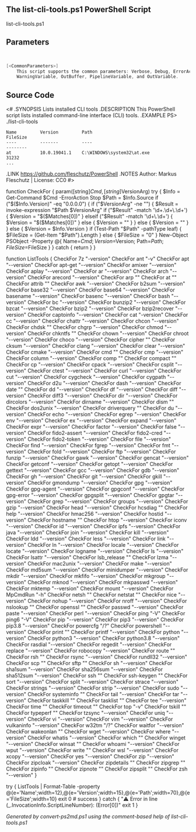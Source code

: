 ## The list-cli-tools.ps1 PowerShell Script

list-cli-tools.ps1 


## Parameters
```powershell


[<CommonParameters>]
    This script supports the common parameters: Verbose, Debug, ErrorAction, ErrorVariable, WarningAction, 
    WarningVariable, OutBuffer, PipelineVariable, and OutVariable.
```

## Source Code
<#
.SYNOPSIS
	Lists installed CLI tools
.DESCRIPTION
	This PowerShell script lists installed command-line interface (CLI) tools.
.EXAMPLE
	PS> ./list-cli-tools

	Name         Version         Path                                          FileSize
	----         -------         ----                                          --------
	at           10.0.19041.1    C:\WINDOWS\system32\at.exe                    31232
	...
.LINK
	https://github.com/fleschutz/PowerShell
.NOTES
	Author: Markus Fleschutz | License: CC0
#>

function CheckFor { param([string]$Cmd, [string]$VersionArg)
	try {
		$Info = Get-Command $Cmd -ErrorAction Stop
		$Path = $Info.Source
		if ("$($Info.Version)" -eq "0.0.0.0") {
			if ("$VersionArg" -ne "") {
				$Result = invoke-expression "$Path $VersionArg"
				if ("$Result" -match '\d+.\d+\.\d+') {
					$Version = "$($Matches[0])"
				} elseif ("$Result" -match '\d+\.\d+') {
					$Version = "$($Matches[0])"
				} else {
					$Version = ""
				}
			} else {
				$Version = ""
			}
		} else {
			$Version = $Info.Version
		}
		if (Test-Path "$Path" -pathType leaf) {
			$FileSize = (Get-Item "$Path").Length
		} else {
			$FileSize = "0"
		}
		New-Object PSObject -Property @{ Name=$Cmd; Version=$Version; Path=$Path; FileSize=$FileSize }
	} catch {
		return
	}
}

function ListTools { 
	CheckFor 7z	"-version"
	CheckFor ant	"-v"
	CheckFor apt	"--version"
	CheckFor apt-get "--version"
	CheckFor amixer	"--version"
	CheckFor aplay	"--version"
	CheckFor ar	"--version"
	CheckFor arch	"--version"
	CheckFor arecord "--version"
	CheckFor arp    ""
	CheckFor at	""
	CheckFor attrib	""
	CheckFor awk	"--version"
	CheckFor b2sum	"--version"
	CheckFor base32	"--version"
	CheckFor base64	"--version"
	CheckFor basename "--version"
	CheckFor basenc	"--version"
	CheckFor bash	"--version"
	CheckFor bc		"--version"
	CheckFor bunzip2	"--version"
	CheckFor bzcat	"--version"
	CheckFor bzip2	"--version"
	CheckFor bzip2recover "--version"
	CheckFor captoinfo "--version"
	CheckFor cat	"-version"
	CheckFor cc		"--version"
	CheckFor chattr	"--version"
	CheckFor chcon	"--version"
	CheckFor chdsk	""
	CheckFor chgrp	"--version"
	CheckFor chmod	"--version"
	CheckFor chkntfs ""
	CheckFor chown	"--version"
	CheckFor chroot	"--version"
	CheckFor choco  "--version"
	CheckFor cipher ""
	CheckFor cksum	"--version"
	CheckFor clang	"--version"
	CheckFor clear	"--version"
	CheckFor cmake	"--version"
	CheckFor cmd	""
	CheckFor cmp	"--version"
	CheckFor column	"--version"
	CheckFor comp	""
	CheckFor compact ""
	CheckFor cp		"--version"
	CheckFor cpack	"--version"
	CheckFor csplit	"--version"
	CheckFor ctest	"--version"
	CheckFor curl	"--version"
	CheckFor cut	"--version"
	CheckFor cygcheck	"--version"
	CheckFor cygpath	"--version"
	CheckFor d2u	"--version"
	CheckFor dash	"--version"
	CheckFor date	""
	CheckFor dd		"--version"
	CheckFor df		"--version"
	CheckFor diff	"--version"
	CheckFor diff3	"--version"
	CheckFor dir	"--version"
	CheckFor dircolors "--version"
	CheckFor dirname	"--version"
	CheckFor dism	""
	CheckFor dos2unix	"--version"
	CheckFor driverquery ""
	CheckFor du		"--version"
	CheckFor echo	"--version"
	CheckFor egrep	"--version"
	CheckFor env	"--version"
	CheckFor ex		"--version"
	CheckFor expand	"--version"
	CheckFor expr	"--version"
	CheckFor factor	"--version"
	CheckFor false	"--version"
	CheckFor fido2-assert "--version"
	CheckFor fido2-cred   "--version"
	CheckFor fido2-token  "--version"
	CheckFor file	"--version"
	CheckFor find	"--version"
	CheckFor fgrep	"--version"
	CheckFor fmt	"--version"
	CheckFor fold	"--version"
	CheckFor ftp	"--version"
	CheckFor funzip	"--version"
	CheckFor gawk	"--version"
	CheckFor gencat	"--version"
	CheckFor getconf	"--version"
	CheckFor getopt	"--version"
	CheckFor gettext  "--version"
	CheckFor gcc	"--version"
	CheckFor gdb	"--version"
	CheckFor gh		"--version"
	CheckFor git	"--version"
	CheckFor gkill	"--version"
	CheckFor gmondump "--version"
	CheckFor gpg	"--version"
	CheckFor gpg-agent "--version"
	CheckFor gpgconf	"--version"
	CheckFor gpg-error "--version"
	CheckFor gpgsplit	"--version"
	CheckFor gpgtar	"--version"
	CheckFor grep	"--version"
	CheckFor groups	"--version"
	CheckFor gzip	"--version"
	CheckFor head	"--version"
	CheckFor hcsdiag ""
	CheckFor help	"--version"
	CheckFor hmac256	"--version"
	CheckFor hostid	"--version"
	CheckFor hostname ""
	CheckFor htop	"--version"
	CheckFor iconv	"--version"
	CheckFor id		"--version"
	CheckFor ipfs	"--version"
	CheckFor java	"--version"
	CheckFor join	"--version"
	CheckFor kill	"--version"
	CheckFor ldd	"--version"
	CheckFor less	"--version"
	CheckFor link	"--version"
	CheckFor ln	"--version"
	CheckFor locale	"--version"
	CheckFor locate	"--version"
	CheckFor logname	"--version"
	CheckFor ls	"--version"
	CheckFor lsattr	"--version"
	CheckFor lsb_release ""
	CheckFor lzma	"--version"
	CheckFor mac2unix "--version"
	CheckFor make	"--version"
	CheckFor md5sum "--version"
	CheckFor minidumper "--version"
	CheckFor mkdir	"--version"
	CheckFor mkfifo "--version"
	CheckFor mkgroup	"--version"
	CheckFor mknod	"--version"
	CheckFor mkpasswd "--version"
	CheckFor mktemp	"--version"
	CheckFor mount	"--version"
	CheckFor MpCmdRun "-h"
	CheckFor netsh  ""
	CheckFor netstat ""
	CheckFor nice	"--version"
	CheckFor nohup	"--version"
	CheckFor nroff	"--version"
	CheckFor nslookup ""
	CheckFor openssl ""
	CheckFor passwd	"--version"
	CheckFor paste	"--version"
	CheckFor perl	"--version"
	CheckFor ping	"-V"
	CheckFor ping6	"-V"
	CheckFor pip	"--version"
	CheckFor pip3	"--version"
	CheckFor pip3.8	"--version"
	CheckFor powercfg "/?"
	CheckFor powershell "--version"
	CheckFor print	""
	CheckFor printf "--version"
	CheckFor python "--version"
	CheckFor python3 "--version"
	CheckFor python3.8 "--version"
	CheckFor rasdial "--version"
	CheckFor regedit "--version"
	CheckFor replace "--version"
	CheckFor robocopy "--version"
	CheckFor route  ""
	CheckFor rsh	""
	CheckFor rsync	"--version"
	CheckFor rundll32 "--version"
	CheckFor scp	""
	CheckFor sftp	""
	CheckFor sh		"--version"
	CheckFor sha1sum "--version"
	CheckFor sha256sum "--version"
	CheckFor sha512sum "--version"
	CheckFor ssh	""
	CheckFor ssh-keygen ""
	CheckFor sort	"--version"
	CheckFor split	"--version"
	CheckFor strace	"--version"
	CheckFor strings "--version"
	CheckFor strip	"--version"
	CheckFor sudo	"--version"
	CheckFor systeminfo ""
	CheckFor tail	"--version"
	CheckFor tar	"--version"
	CheckFor taskkill ""
	CheckFor tasklist ""
	CheckFor tee	"--version"
	CheckFor time	""
	CheckFor timeout ""
	CheckFor top	"-v"
	CheckFor tskill ""
	CheckFor typeperf ""
	CheckFor tzsync "--version"
	CheckFor uniq	"--version"
	CheckFor vi	"--version"
	CheckFor vim	"--version"
	CheckFor vulkaninfo "--version"
	CheckFor w32tm  "/?"
	CheckFor waitfor "--version"
	CheckFor wakeonlan ""
	CheckFor wget	"--version"
	CheckFor where	"--version"
	CheckFor whatis "--version"
	CheckFor which	""
	CheckFor winget	"--version"
	CheckFor winsat ""
	CheckFor whoami "--version"
	CheckFor wput	"--version"
	CheckFor write	""
	CheckFor wsl	"--version"
	CheckFor xcopy	"--version"
	CheckFor yes	"--version"
	CheckFor zip	"--version"
	CheckFor zipcloak "--version"
	CheckFor zipdetails ""
	CheckFor zipgrep ""
	CheckFor zipinfo ""
	CheckFor zipnote ""
	CheckFor zipsplit ""
	CheckFor zsh	"--version"
}
 
try {
	ListTools | Format-Table -property @{e='Name';width=12},@{e='Version';width=15},@{e='Path';width=70},@{e='FileSize';width=10}
	exit 0 # success
} catch {
	"⚠️ Error in line $($_.InvocationInfo.ScriptLineNumber): $($Error[0])"
	exit 1
}

*Generated by convert-ps2md.ps1 using the comment-based help of list-cli-tools.ps1*
